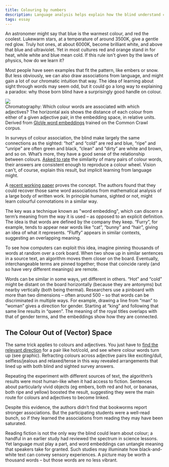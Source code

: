 ```yaml
---
title: Colouring by numbers
description: Language analysis helps explain how the blind understand colour
tags: essay
---
```


An astronomer might say that blue is the warmest colour, and red the coolest. Lukewarm stars, at a temperature of around 3500K, give a gentle red glow. Truly hot ones, at about 6000K, become brilliant white, and above that blue and ultraviolet. Yet in most cultures red and orange stand in for heat, while white and blue mean cold. If this rule isn't given by the laws of physics, how do we learn it?

Most people have seen examples that fit the pattern, like embers or snow. But less obviously, we can also draw associations from language, and might gain a lot of our chromatic intuition that way. The idea of learning about sight through words may seem odd, but it could go a long way to explaining a paradox: why those born blind have a surprisingly good handle on colour.

<div class="fill">
  <img src="{{site.url}}/assets/colours.png" />
</div>

<div class="caption">
Chromatography: Which colour words are associated with which adjectives? The horizontal axis shows the distance of each colour from either of a given adjective pair, in the embedding space, in relative units. Derived from <a href="https://nlp.stanford.edu/projects/glove/">GloVe word embeddings</a> trained on the Common Crawl corpus.
</div>

In surveys of colour association, the blind make largely the same connections as the sighted: “hot” and “cold” are red and blue, “ripe” and “unripe” are often green and black, “clean” and “dirty” are white and brown, and so on. What’s more, they have a good sense of the relationship between colours. [Asked to rate](https://www.tandfonline.com/doi/abs/10.1080/13506285.2018.1465148?journalCode=pvis20) the similarity of many pairs of colour words, their answers are consistent enough to reproduce a colour wheel. Vision can't, of course, explain this result, but implicit learning from language might.

A [recent working paper](https://psyarxiv.com/vyxpq/) proves the concept. The authors found that they could recover those same word associations from mathematical analysis of a large body of written work. In principle humans, sighted or not, might learn colourful connotations in a similar way.

The key was a technique known as "word embedding", which can discern a term’s meaning from the way it is used – as opposed to an explicit definition. The idea is that words are defined by the company they keep. “Furry”, for example, tends to appear near words like “cat”, “bunny” and “hair”, giving an idea of what it represents. “Fluffy” appears in similar contexts, suggesting an overlapping meaning.

To see how computers can exploit this idea, imagine pinning thousands of words at random over a cork board. When two show up in similar sentences in a source text, an algorithm moves them closer on the board. Eventually, interchangeable terms are pinned together; those that coincide rarely (and so have very different meanings) are remote.

Words can be similar in some ways, yet different in others. “Hot” and “cold” might be distant on the board horizontally (because they are antonyms) but nearby vertically (both being thermal). Researchers use a pinboard with more than two dimensions – often around 500 – so that words can be discriminated in multiple ways. For example, drawing a line from “man” to “woman” gives a direction for gender. Starting at “king” and following that same line results in “queen”. The meaning of the royal titles overlaps with that of gender terms, and the embeddings show how they are connected.

## The Colour Out of (Vector) Space

The same trick applies to colours and adjectives. You just have to [find the relevant direction](https://arxiv.org/abs/1802.01241) for a pair like hot/cold, and see where colour words turn up (see graphic). Refracting colours across adjective pairs like exciting/dull, selfless/jealous and relaxed/tense in this way revealed arrangements that lined up with both blind and sighted survey answers.

Repeating the experiment with different sources of text, the algorithm’s results were most human-like when it had access to fiction. Sentences about particularly vivid objects (eg embers, both red and hot, or bananas, both ripe and yellow) boosted the result, suggesting they were the main route for colours and adjectives to become linked.

Despite this evidence, the authors didn’t find that bookworms report stronger associations. But the participating students were a well-read bunch, so if they learned the associations from reading they may have been saturated.

Reading fiction is not the only way the blind could learn about colour; a handful in an earlier study had reviewed the spectrum in science lessons. Yet language must play a part, and word embeddings can untangle meaning that speakers take for granted. Such studies may illuminate how black-and-white text can convey sensory experiences. A picture may be worth a thousand words – but those words are no less vibrant.
